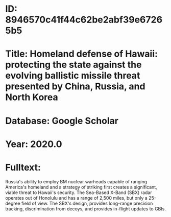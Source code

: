 # ID: 8946570c41f44c62be2abf39e67265b5
# Title: Homeland defense of Hawaii: protecting the state against the evolving ballistic missile threat presented by China, Russia, and North Korea
# Database: Google Scholar
# Year: 2020.0
# Fulltext:
Russia's ability to employ BM nuclear warheads capable of ranging America's homeland and a strategy of striking first creates a significant, viable threat to Hawaii's security.
 The Sea-Based X-Band (SBX) radar operates out of Honolulu and has a range of 2,500 miles, but only a 25-degree field of view.
The SBX's design, provides long-range precision tracking, discrimination from decoys, and provides in-flight updates to GBIs.